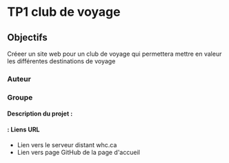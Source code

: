 # TP1 club de voyage

## Objectifs
  Créeer un site web pour un club de voyage qui permettera mettre en valeur les 
  différentes destinations de voyage

### Auteur
### Groupe

#### Description du projet : 

#### : Liens URL

- Lien vers le serveur distant whc.ca
- Lien vers page GitHub de la page d'accueil